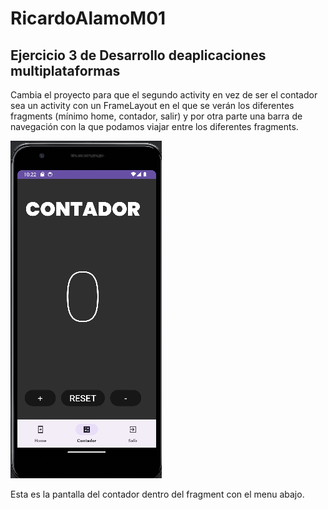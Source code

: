 # RicardoAlamoM01

## Ejercicio 3 de Desarrollo deaplicaciones multiplataformas


Cambia el proyecto para que el segundo activity en vez de ser el contador sea un activity con un FrameLayout en el que se verán los diferentes fragments (mínimo home, contador, salir) y por otra parte una barra de navegación con la que podamos viajar entre los diferentes fragments.

 
![main_aplication](img/captura.png)

 
Esta es la pantalla del contador dentro del fragment con el menu abajo.
